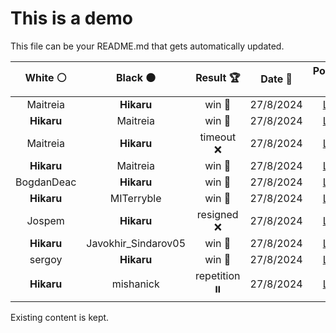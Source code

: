# This is a demo

This file can be your README.md that gets automatically updated.

<!--START_SECTION:chessStats-->
<!-- Automatically generated with https://github.com/Balastrong/chess-stats-action -->

| White ⚪ | Black ⚫ | Result 🏆 | Date 📅 | Position 🗺️ |
|:---:|:---:|:---:|:---:|:---:|
| Maitreia | **Hikaru** | win 🥇 | 27/8/2024 | <a href="http://www.ee.unb.ca/cgi-bin/tervo/fen.pl?select=5r2/6b1/1pR3pk/3B2p1/2R1P3/5rPb/P4P1P/6K1 w - -">Link</a> |
| **Hikaru** | Maitreia | win 🥇 | 27/8/2024 | <a href="http://www.ee.unb.ca/cgi-bin/tervo/fen.pl?select=R7/4pQ1k/5bp1/7p/4q2P/6P1/5P1K/8 b - -">Link</a> |
| Maitreia | **Hikaru** | timeout ❌ | 27/8/2024 | <a href="http://www.ee.unb.ca/cgi-bin/tervo/fen.pl?select=8/5KR1/5R2/4Q3/8/4r3/3kP3/8 b - -">Link</a> |
| **Hikaru** | Maitreia | win 🥇 | 27/8/2024 | <a href="http://www.ee.unb.ca/cgi-bin/tervo/fen.pl?select=2r3k1/7p/p5p1/8/2Pp1b2/3P1N2/P2B2KP/1R6 b - -">Link</a> |
| BogdanDeac | **Hikaru** | win 🥇 | 27/8/2024 | <a href="http://www.ee.unb.ca/cgi-bin/tervo/fen.pl?select=4R3/p4ppk/1pp5/3p4/3Pn3/1KP2P2/PPQ3rq/8 w - -">Link</a> |
| **Hikaru** | MITerryble | win 🥇 | 27/8/2024 | <a href="http://www.ee.unb.ca/cgi-bin/tervo/fen.pl?select=4q1k1/3nBp1p/1p2pNpP/1P1pP3/3P1Q2/6P1/r1r2PK1/5R2 b - -">Link</a> |
| Jospem | **Hikaru** | resigned ❌ | 27/8/2024 | <a href="http://www.ee.unb.ca/cgi-bin/tervo/fen.pl?select=1R1Rrrk1/n1P5/6pB/4p2p/7P/8/5PP1/6K1 b - -">Link</a> |
| **Hikaru** | Javokhir_Sindarov05 | win 🥇 | 27/8/2024 | <a href="http://www.ee.unb.ca/cgi-bin/tervo/fen.pl?select=1r6/6kp/4p1p1/8/P7/1P2r2P/8/R2B2KR b - -">Link</a> |
| sergoy | **Hikaru** | win 🥇 | 27/8/2024 | <a href="http://www.ee.unb.ca/cgi-bin/tervo/fen.pl?select=8/2r5/2P1k1p1/1K3p1p/5P2/2b3PP/3p1P2/3R4 w - -">Link</a> |
| **Hikaru** | mishanick | repetition ⏸️ | 27/8/2024 | <a href="http://www.ee.unb.ca/cgi-bin/tervo/fen.pl?select=8/8/7p/8/2P1Q1Pk/2q1K3/8/8 w - -">Link</a> |

<!--END_SECTION:chessStats-->

Existing content is kept.
